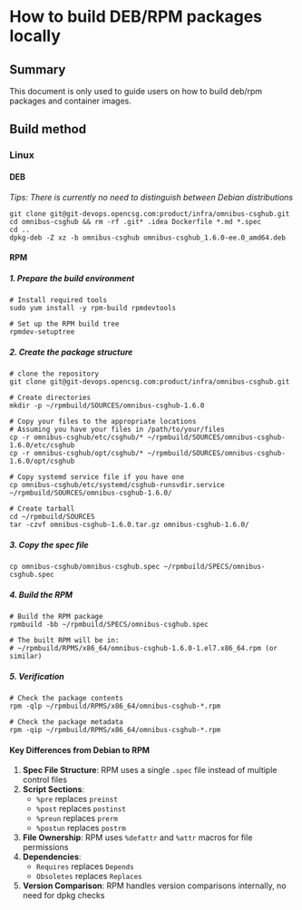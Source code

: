 # How to build DEB/RPM packages locally

## Summary

This document is only used to guide users on how to build deb/rpm packages and container images.

## Build method

### Linux

#### DEB

_Tips: There is currently no need to distinguish between Debian distributions_

```shell
git clone git@git-devops.opencsg.com:product/infra/omnibus-csghub.git
cd omnibus-csghub && rm -rf .git* .idea Dockerfile *.md *.spec
cd .. 
dpkg-deb -Z xz -b omnibus-csghub omnibus-csghub_1.6.0-ee.0_amd64.deb
```

#### RPM

##### 1. Prepare the build environment

```shell
# Install required tools
sudo yum install -y rpm-build rpmdevtools

# Set up the RPM build tree
rpmdev-setuptree
```

##### 2. Create the package structure

```shell
# clone the repository
git clone git@git-devops.opencsg.com:product/infra/omnibus-csghub.git

# Create directories
mkdir -p ~/rpmbuild/SOURCES/omnibus-csghub-1.6.0

# Copy your files to the appropriate locations
# Assuming you have your files in /path/to/your/files
cp -r omnibus-csghub/etc/csghub/* ~/rpmbuild/SOURCES/omnibus-csghub-1.6.0/etc/csghub
cp -r omnibus-csghub/opt/csghub/* ~/rpmbuild/SOURCES/omnibus-csghub-1.6.0/opt/csghub

# Copy systemd service file if you have one
cp omnibus-csghub/etc/systemd/csghub-runsvdir.service ~/rpmbuild/SOURCES/omnibus-csghub-1.6.0/

# Create tarball
cd ~/rpmbuild/SOURCES
tar -czvf omnibus-csghub-1.6.0.tar.gz omnibus-csghub-1.6.0/
```

##### 3. Copy the spec file

```shell
cp omnibus-csghub/omnibus-csghub.spec ~/rpmbuild/SPECS/omnibus-csghub.spec
```

##### 4. Build the RPM

```shell
# Build the RPM package
rpmbuild -bb ~/rpmbuild/SPECS/omnibus-csghub.spec

# The built RPM will be in:
# ~/rpmbuild/RPMS/x86_64/omnibus-csghub-1.6.0-1.el7.x86_64.rpm (or similar)
```

##### 5. Verification

```shell
# Check the package contents
rpm -qlp ~/rpmbuild/RPMS/x86_64/omnibus-csghub-*.rpm

# Check the package metadata
rpm -qip ~/rpmbuild/RPMS/x86_64/omnibus-csghub-*.rpm
```

#### Key Differences from Debian to RPM

1. **Spec File Structure**: RPM uses a single `.spec` file instead of multiple control files
2. **Script Sections**:
    - `%pre` replaces `preinst`
    - `%post` replaces `postinst`
    - `%preun` replaces `prerm`
    - `%postun` replaces `postrm`
3. **File Ownership**: RPM uses `%defattr` and `%attr` macros for file permissions
4. **Dependencies**:
    - `Requires` replaces `Depends`
    - `Obsoletes` replaces `Replaces`
5. **Version Comparison**: RPM handles version comparisons internally, no need for dpkg checks



